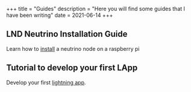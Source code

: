 +++
title = "Guides"
description = "Here you will find some guides that I have been writing"
date = 2021-06-14
+++
## LND Neutrino Installation Guide
Learn how to [install](@/guides/rpi_neutrino.md) a neutrino node on a raspberry pi

## Tutorial to develop your first LApp
Develop your first [lightning app](@/guides/lapp.md).
